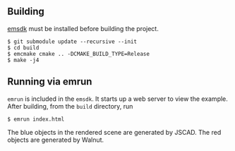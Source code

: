 ## Building

[emsdk](https://emscripten.org/docs/getting_started/downloads.html) must be installed before building the project.

```
$ git submodule update --recursive --init
$ cd build
$ emcmake cmake .. -DCMAKE_BUILD_TYPE=Release
$ make -j4
```

## Running via emrun
`emrun` is included in the `emsdk`. It starts up a web server to view the example. After building, from the `build` directory, run
```
$ emrun index.html
```

The blue objects in the rendered scene are generated by JSCAD. The red objects are generated by Walnut.
